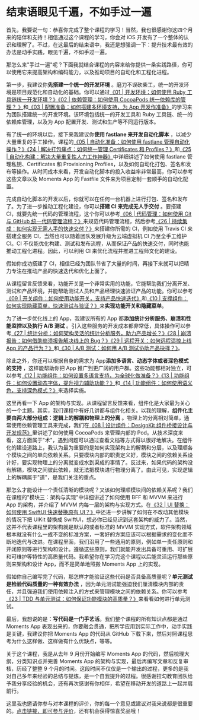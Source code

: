 # 结束语眼见千遍，不如手过一遍

首先，我要说一句：恭喜你完成了整个课程的学习！当然，我也很感谢你这四个月来的陪伴和支持！相信通过这个课程的学习，你会对 iOS 开发有了一个整体的认识和理解了。不过，在这最后的结束语中，我还是想强调一下：提升技术最有效的办法是动手实践，眼见千遍，不如手过一遍。

那怎么来"手过一遍"呢？下面我就结合课程的内容来给你提供一条实践路径，你可以使用它来提高架构和编码能力，以及推动项目的自动化和工程化进程。

第一步，我建议你**先搭建一个统一的开发环境** 。磨刀不误砍柴工，统一的开发环境是项目规范化和自动化的基础。你可以通过[《01 \| 开发环境：如何使用 Ruby 工具链统一开发环境？》](https://kaiwu.lagou.com/course/courseInfo.htm?courseId=657&sid=20-h5Url-0&buyFrom=2&pageId=1pz4#/detail/pc?id=6654&fileGuid=xxQTRXtVcqtHK6j8)[《02 \| 依赖管理：如何使用 CocoaPods 统一依赖库的管理？ 》](https://kaiwu.lagou.com/course/courseInfo.htm?courseId=657&sid=20-h5Url-0&buyFrom=2&pageId=1pz4#/detail/pc?id=6655&fileGuid=xxQTRXtVcqtHK6j8)和[《03 \| 配置准备：如何搭建多环境支持，为 App 开发作准备》](https://kaiwu.lagou.com/course/courseInfo.htm?courseId=657&sid=20-h5Url-0&buyFrom=2&pageId=1pz4#/detail/pc?id=6656&fileGuid=xxQTRXtVcqtHK6j8)的学习来为团队搭建统一的开发环境。该环境包括统一的开发工具和 Ruby 工具链、统一的依赖库管理，以及为 App 配置开发、测试和生产等不同运行版本。

有了统一的环境以后，接下来我建议你**使用 fastlane 来开发自动化脚本** ，以减少大量重复的手工操作。课程的[《05 \| 自动化准备：如何使用 fastlane 管理自动化操作？》](https://kaiwu.lagou.com/course/courseInfo.htm?courseId=657&sid=20-h5Url-0&buyFrom=2&pageId=1pz4#/detail/pc?id=6658&fileGuid=xxQTRXtVcqtHK6j8)[《24 \| 解决打包痛点：如何统一管理 Certificates 和 Profiles？》](https://kaiwu.lagou.com/course/courseInfo.htm?courseId=657&sid=20-h5Url-0&buyFrom=2&pageId=1pz4#/detail/pc?id=6679&fileGuid=xxQTRXtVcqtHK6j8)和[《25 \| 自动化构建：解决大量重复性人力工作神器》](https://kaiwu.lagou.com/course/courseInfo.htm?courseId=657&sid=20-h5Url-0&buyFrom=2&pageId=1pz4#/detail/pc?id=6680&fileGuid=xxQTRXtVcqtHK6j8)中详细讲述了如何使用 fastlane 管理私钥、Certificates 和 Provisioning Profiles，以及如何自动化打包、签名和发布等操作。从时间成本来看，开发自动化脚本的投入收益率非常最高，你可以参考这些文章以及 Moments App 的 Fastfile 文件来为项目定制一套顺手的自动化配置。

完成自动化脚本的开发以后，你就可以在任何一台机器上进行打包、签名和发布了。为了进一步推动工程化建设，你可以**搭建 CI 来完成无人手交付** 。要搭建 CI，就要先统一代码的管理流程，这个你可以参考[《06 \| 代码管理：如何使用 Git 与 GitHub 统一代码管理流程？》](https://kaiwu.lagou.com/course/courseInfo.htm?courseId=657&sid=20-h5Url-0&buyFrom=2&pageId=1pz4#/detail/pc?id=6659&fileGuid=xxQTRXtVcqtHK6j8)来规范代码管理流程，然后参考[《26 \| 持续集成：如何实现无需人手的快速交付？》](https://kaiwu.lagou.com/course/courseInfo.htm?courseId=657&sid=20-h5Url-0&buyFrom=2&pageId=1pz4#/detail/pc?id=6681&fileGuid=xxQTRXtVcqtHK6j8)来搭建你所需的 CI，例如使用 Travis CI 来搭建全服务 CI，当然也可以随着团队发展升级为云端虚拟机 CI 乃至全手工维护 CI。CI 不仅能优化构建、测试和发布流程，从而保证产品的快速交付，同时也能推动工程化进程。因此，可以利用 CI 来优化流程并推进工程师文化的建设。

假如你成功搭建了 CI，相信已经为团队节省了大量的时间，再接下来就可以把精力专注在推动产品的快速迭代和优化上面了。

从课程留言反馈来看，功能开关是一个非常实用的功能，它能帮助我们分离开发、测试和产品环境，并能帮助测试人员和产品经理快速验证产品的功能。你可以参考[《09 \| 开关组件：如何使用功能开关，支持产品快速迭代》](https://kaiwu.lagou.com/course/courseInfo.htm?courseId=657&sid=20-h5Url-0&buyFrom=2&pageId=1pz4#/detail/pc?id=6662&fileGuid=xxQTRXtVcqtHK6j8)和[《10 \| 支撑组件：如何实现隐藏菜单，快速测试与验证？》](https://kaiwu.lagou.com/course/courseInfo.htm?courseId=657&sid=20-h5Url-0&buyFrom=2&pageId=1pz4#/detail/pc?id=6663&fileGuid=xxQTRXtVcqtHK6j8)来**实现功能开关和隐藏菜单**。

为了进一步优化线上的 App，我建议所有的 App 都**添加统计分析服务、崩溃和性能监控以及执行 A/B 测试** 。引入这些服务的开发成本都非常低，具体操作可以参考[《27 \| 统计分析：如何架构灵活的统计分析服务，助力产品增长？》](https://kaiwu.lagou.com/course/courseInfo.htm?courseId=657&sid=20-h5Url-0&buyFrom=2&pageId=1pz4#/detail/pc?id=6682&fileGuid=xxQTRXtVcqtHK6j8)[《28 \| 崩溃报告：如何借助崩溃报告解决线上的 Bug？》](https://kaiwu.lagou.com/course/courseInfo.htm?courseId=657&sid=20-h5Url-0&buyFrom=2&pageId=1pz4#/detail/pc?id=6683&fileGuid=xxQTRXtVcqtHK6j8)[《29 \| 远程开关：如何远程遥控上线 App 的产品行为？》](https://kaiwu.lagou.com/course/courseInfo.htm?courseId=657&sid=20-h5Url-0&buyFrom=2&pageId=1pz4#/detail/pc?id=6684&fileGuid=xxQTRXtVcqtHK6j8)和[《30 \| A/B 测试：如何用 A/B 测试协助产品抉择？》](https://kaiwu.lagou.com/course/courseInfo.htm?courseId=657&sid=20-h5Url-0&buyFrom=2&pageId=1pz4#/detail/pc?id=6685&fileGuid=xxQTRXtVcqtHK6j8)。

除此之外，你还可以根据自身的需求为 App**添加多语言、动态字体或者深色模式的支持** ，这样能帮助你把 App 推广到更广阔的用户群。这些功能都相对独立，可以参考[《12 \| 功能组件：如何设置多语言支持，为全球化做准备？》](https://kaiwu.lagou.com/course/courseInfo.htm?courseId=657&sid=20-h5Url-0&buyFrom=2&pageId=1pz4#/detail/pc?id=6665&fileGuid=xxQTRXtVcqtHK6j8)[《13 \| 功能组件：如何设置动态字体，提升视力辅助功能？》](https://kaiwu.lagou.com/course/courseInfo.htm?courseId=657&sid=20-h5Url-0&buyFrom=2&pageId=1pz4#/detail/pc?id=6666&fileGuid=xxQTRXtVcqtHK6j8)和[《14 \| 功能组件：如何使用语义色，支持深色模式？》](https://kaiwu.lagou.com/course/courseInfo.htm?courseId=657&sid=20-h5Url-0&buyFrom=2&pageId=1pz4#/detail/pc?id=6667&fileGuid=xxQTRXtVcqtHK6j8)来选择实施。

这里再看一下 App 的架构与实现。从课程留言反馈来看，组件化是大家最为关心的一个主题。其实，我们课程中有好几讲都与组件化相关。以我的理解，**组件化主要由两大部分组成：逻辑上的解耦和物理上的分离** 。物理上的分离相对简单，通常使用依赖管理工具来完成，我们在[《08 \| 设计组件：DesignKit 组件桥接设计与开发规范》](https://kaiwu.lagou.com/course/courseInfo.htm?courseId=657&sid=20-h5Url-0&buyFrom=2&pageId=1pz4#/detail/pc?id=6661&fileGuid=xxQTRXtVcqtHK6j8)里讲述了如何使用 CocoaPods 来管理内部的 Pod。从技术深度来看，这方面属于"术"，遇到问题可以通过查看文档等方式得以很好地解决。在组件化的建设道路上，我认为最为重要的是如何实现架构上的解耦和分层，以及理顺各个模块之间的单向依赖关系。只要模块内部的职责定义好，模块之间的依赖关系设计好，要实现物理上的分离就变成水到渠成的事情了。反过来，如果代码的架构没有解耦，模块之间彼此依赖，就无法把模块进行物理分离了。由此可见，实现逻辑上的解耦属于"道"，是我们关注的重点。

那怎么才能设计一个责任清晰的模块呢？又该如何理顺模块间的依赖关系呢？我们在课程的"模块三：架构与实现"中详细讲述了如何使用 BFF 和 MVVM 来进行 App 的架构，并介绍了 MVVM 内每一层的架构与实现方式。在[《32 \| UI 替换：如何使用 SwiftUI 快速替换原有 UI？》](https://kaiwu.lagou.com/course/courseInfo.htm?courseId=657&sid=20-h5Url-0&buyFrom=2&pageId=1pz4#/detail/pc?id=6687&fileGuid=xxQTRXtVcqtHK6j8)中还进一步讲解了如何在不改动其他模块的情况下把 UIKit 替换成 SwiftUI，想必你已经见识到这套架构的威力了。当然，这并不代表课程里的架构就是默认的或者标准的 MVVM 实现方式，软件架构领域根本就没有什么一成不变的标准方案，一套好的方案应该可以根据需求的变化而不断地迭代与改进。在课程里面，我们沿用了一些通用的原则，例如单一责任原则和开闭原则等进行架构和设计。遵循这些原则，我们就能开发出具备可重用、可扩展和可维护等特性的高质量代码。我希望你在学习完这个课程以后能灵活运行那些原则来架构和设计 App，而不是简单地照搬 Moments App 上的实现。

假如你自己编写完了代码，那怎样才能验证这些代码是否具备高质量呢？**单元测试是检验代码质量的一种有效办法** ，因为单元测试能强迫我们厘清模块内部的责任，并且强迫我们使用依赖注入的方式来管理模块之间的依赖关系。你可以参考[《23 \| TDD 与单元测试：如何保证功能模块的高质量？》](https://kaiwu.lagou.com/course/courseInfo.htm?courseId=657&sid=20-h5Url-0&buyFrom=2&pageId=1pz4#/detail/pc?id=6678&fileGuid=xxQTRXtVcqtHK6j8)来看看如何进行单元测试。

最后，我想说的是：**写代码是一门手艺活**。我们整个课程的所有知识点都是通过 Moments App 表现出来的，你要融会贯通，把所学应用到实际工作中，动手实践是关键，我建议你把 Moments App 的代码从 GitHub 下载下来，然后对照课程思考为什么这样做、这样做有什么优缺点，等等。

关于这个课程，我是从去年 9 月份开始编写 Moments App 的代码，然后梳理大纲，分类知识点并完善 Moments App 的架构与实现，最后再编写文章和反复审核，历经了整整 9 个月的时间。这段时间不仅仅是一个输出的过程，更多的是我对自己多年来经验的总结与提炼，是一个自我提升的过程。很感谢拉勾教育团队给予我分享经验的机会，还有再次感谢有你相伴，希望在移动开发的道路上一起并肩前行。

这里我也邀请你参与对本课程的评价，你的每一个意见或建议对我来说都是很重要的。[点击链接，即可参与评价](https://wj.qq.com/s2/8564745/5905/?fileGuid=xxQTRXtVcqtHK6j8)，还有机会获得惊喜奖品哦！

